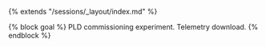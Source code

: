 {% extends "/sessions/_layout/index.md" %}

{% block goal %}
PLD commissioning experiment. Telemetry download.
{% endblock %}
